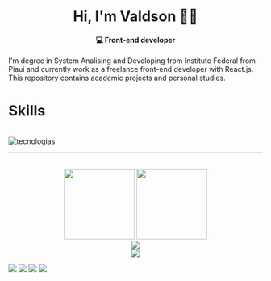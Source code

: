 <!--<### Olá! Eu sou Valdson Silva-->

<!--- 🔭 Hoje estou focando no front-end
- 🌱 Estudando React
- 😄 Pronouns: ele/dele-->

<!--<div style="display: inline_block"><br>
  <img align="center" alt="Val-Js" height="30" width="40" src="https://raw.githubusercontent.com/devicons/devicon/master/icons/javascript/javascript-plain.svg">
  <img align="center" alt="Val-Next" height="30" width="40" src="https://raw.githubusercontent.com/devicons/devicon/master/icons/next/next-original.svg">
  <img align="center" alt="Val-React" height="30" width="40" src="https://raw.githubusercontent.com/devicons/devicon/master/icons/react/react-original.svg">
  <img align="center" alt="Val-HTML" height="30" width="40" src="https://raw.githubusercontent.com/devicons/devicon/master/icons/html5/html5-original.svg">
  <img align="center" alt="Val-CSS" height="30" width="40" src="https://raw.githubusercontent.com/devicons/devicon/master/icons/css3/css3-original.svg">
  <img align="center" alt="Val-Python" height="30" width="40" src="https://raw.githubusercontent.com/devicons/devicon/master/icons/python/python-original.svg">
  <img align="center" alt="Rafa-Csharp" height="30" width="40" src="https://raw.githubusercontent.com/devicons/devicon/master/icons/csharp/csharp-original.svg">
</div>

<div> -->

# <div align="center">Hi, I'm Valdson 🙋‍♂️</div>
#### <div align="center">  💻 Front-end developer</div>

I'm degree in System Analising and Developing from Institute Federal from Piaui and currently work as a freelance front-end developer with React.js. This repository contains academic projects and personal studies.

# <div>Skills </div>
<br>
<div style="display: inline_block">
    <img align="center" alt="tecnologias" src="https://skillicons.dev/icons?i=react,next,javascript,typescript,html,css,vite,materialui,tailwind,python,django">
</div>
</p>
<hr>
<div style="display: inline_block" align="center"><br>
<img height="140"  src="https://github-readme-stats.vercel.app/api?username=ValdsonSilva&show_icons=true&theme=ocean_dark&hide=stars,issues">
<img height="140"  src="https://github-readme-stats.vercel.app/api/top-langs/?username=ValdsonSilva&layout=compact&theme=ocean_dark">  
</div>
<div align="center"> 
  <div>
    <a href="https://www.linkedin.com/in/ferr1ss/"/>
    <img src="https://img.shields.io/badge/LinkedIn-0077B5?style=for-the-badge&logo=linkedin&logoColor=white">
  </div>
  <img  src="https://komarev.com/ghpvc/?username=your-github-sferriss&color=green">
</div>


  <!--<a href="https://www.youtube.com/channel/UC_-uuuZbY0AAt9CViNzvc-Q" target="_blank"><img src="https://img.shields.io/badge/YouTube-FF0000?style=for-the-badge&logo=youtube&logoColor=white" target="_blank"></a>-->
  <a href="https://instagram.com/valdsonmacedo?igshid=MzNlNGNkZWQ4Mg==" target="_blank"><img src="https://img.shields.io/badge/-Instagram-%23E4405F?style=for-the-badge&logo=instagram&logoColor=white" target="_blank"></a>
 	<!--<a href="https://www.twitch.tv/rafaballerinii" target="_blank"><img src="https://img.shields.io/badge/Twitch-9146FF?style=for-the-badge&logo=twitch&logoColor=white" target="_blank"></a>-->
 <a href="https://discord.com/channels/1098055164075704381/1098055164847460495" target="_blank"><img src="https://img.shields.io/badge/Discord-7289DA?style=for-the-badge&logo=discord&logoColor=white" target="_blank"></a> 
  <a href = ""><img src="https://img.shields.io/badge/-Gmail-%23333?style=for-the-badge&logo=gmail&logoColor=white" target="_blank"></a>
  <a href="https://www.linkedin.com/in/valdson-mac%C3%AAdo-35981426b/" target="_blank"><img src="https://img.shields.io/badge/-LinkedIn-%230077B5?style=for-the-badge&logo=linkedin&logoColor=white" target="_blank"></a> 
